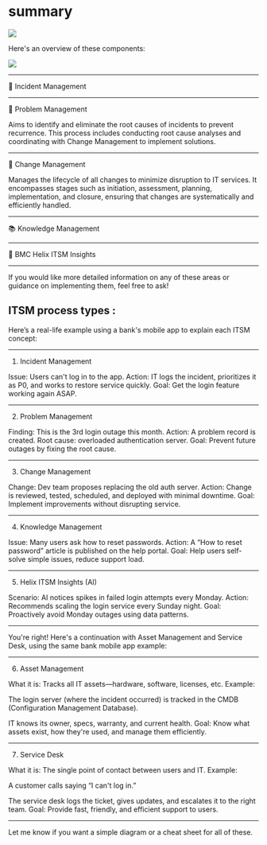 # summary

![](https://docs.bmc.com/xwiki/bin/download/Service-Management/IT-Service-Management/BMC-Helix-ITSM-Service-Desk/servicedesk251/Getting-started/Key-concepts/Incident-Management-overview/WebHome/Apps_Relationships.png?height=400&rev=1.1)
 
  
  Here's an overview of these components:

![](https://docs.bmc.com/xwiki/bin/download/Service-Management/IT-Service-Management/BMC-Helix-ITSM-Service-Desk/servicedesk251/Getting-started/Key-concepts/Incident-Management-overview/WebHome/Incident%20Management%20Process.png?rev=1.1)

---

🔧 Incident Management

    


---

🧩 Problem Management

Aims to identify and eliminate the root causes of incidents to prevent recurrence. This process includes conducting root cause analyses and coordinating with Change Management to implement solutions. 


---

🔄 Change Management

Manages the lifecycle of all changes to minimize disruption to IT services. It encompasses stages such as initiation, assessment, planning, implementation, and closure, ensuring that changes are systematically and efficiently handled. 


---

📚 Knowledge Management

    


---

🤖 BMC Helix ITSM Insights

    


---

  If you would like more detailed information on any of these areas or guidance on implementing them, feel free to ask!



## ITSM process types : 
Here’s a real-life example using a bank's mobile app to explain each ITSM concept:


---

1. Incident Management

Issue: Users can't log in to the app.
Action: IT logs the incident, prioritizes it as P0, and works to restore service quickly.
Goal: Get the login feature working again ASAP.


---

2. Problem Management

Finding: This is the 3rd login outage this month.
Action: A problem record is created. Root cause: overloaded authentication server.
Goal: Prevent future outages by fixing the root cause.


---

3. Change Management

Change: Dev team proposes replacing the old auth server.
Action: Change is reviewed, tested, scheduled, and deployed with minimal downtime.
Goal: Implement improvements without disrupting service.


---

4. Knowledge Management

Issue: Many users ask how to reset passwords.
Action: A “How to reset password” article is published on the help portal.
Goal: Help users self-solve simple issues, reduce support load.


---

5. Helix ITSM Insights (AI)

Scenario: AI notices spikes in failed login attempts every Monday.
Action: Recommends scaling the login service every Sunday night.
Goal: Proactively avoid Monday outages using data patterns.


---

You're right! Here's a continuation with Asset Management and Service Desk, using the same bank mobile app example:


---

6. Asset Management

What it is: Tracks all IT assets—hardware, software, licenses, etc.
Example:

The login server (where the incident occurred) is tracked in the CMDB (Configuration Management Database).

IT knows its owner, specs, warranty, and current health.
Goal: Know what assets exist, how they're used, and manage them efficiently.



---

7. Service Desk

What it is: The single point of contact between users and IT.
Example:

A customer calls saying “I can't log in.”

The service desk logs the ticket, gives updates, and escalates it to the right team.
Goal: Provide fast, friendly, and efficient support to users.



---

Let me know if you want a simple diagram or a cheat sheet for all of these.

